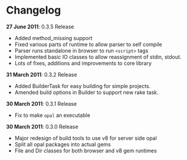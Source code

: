 Changelog
=========

**27 June 2011**: 0.3.5 Release

* Added method\_missing support
* Fixed various parts of runtime to allow parser to self compile
* Parser runs standalone in browser to run `<script>` tags
* Implemented basic IO classes to allow reassignment of stdin, stdout.
* Lots of fixes, additions and improvements to core library

**31 March 2011**: 0.3.2 Release

* Added BuilderTask for easy building for simple projects.
* Amended build options in Builder to support new rake task.

**30 March 2011**: 0.3.1 Release

* Fix to make `opal` an executable

**30 March 2011**: 0.3.0 Release

* Major redesign of build tools to use v8 for server side opal
* Split all opal packages into actual gems
* File and Dir classes for both browser and v8 gem runtimes

